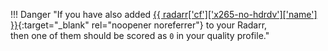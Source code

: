 <!-- markdownlint-disable MD041-->
!!! Danger "If you have also added [{{ radarr['cf']['x265-no-hdrdv']['name'] }}](/Radarr/Radarr-collection-of-custom-formats/#x265-no-hdrdv){:target="\_blank" rel="noopener noreferrer"} to your Radarr,<br>then one of them should be scored as `0` in your quality profile."
<!-- markdownlint-enable MD041-->
